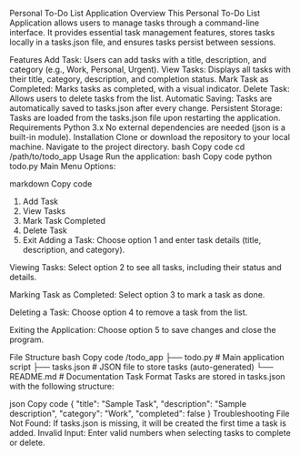 Personal To-Do List Application
Overview
This Personal To-Do List Application allows users to manage tasks through a command-line interface. It provides essential task management features, stores tasks locally in a tasks.json file, and ensures tasks persist between sessions.

Features
Add Task: Users can add tasks with a title, description, and category (e.g., Work, Personal, Urgent).
View Tasks: Displays all tasks with their title, category, description, and completion status.
Mark Task as Completed: Marks tasks as completed, with a visual indicator.
Delete Task: Allows users to delete tasks from the list.
Automatic Saving: Tasks are automatically saved to tasks.json after every change.
Persistent Storage: Tasks are loaded from the tasks.json file upon restarting the application.
Requirements
Python 3.x
No external dependencies are needed (json is a built-in module).
Installation
Clone or download the repository to your local machine.
Navigate to the project directory.
bash
Copy code
cd /path/to/todo_app
Usage
Run the application:
bash
Copy code
python todo.py
Main Menu Options:

markdown
Copy code
1. Add Task
2. View Tasks
3. Mark Task Completed
4. Delete Task
5. Exit
Adding a Task: Choose option 1 and enter task details (title, description, and category).

Viewing Tasks: Select option 2 to see all tasks, including their status and details.

Marking Task as Completed: Select option 3 to mark a task as done.

Deleting a Task: Choose option 4 to remove a task from the list.

Exiting the Application: Choose option 5 to save changes and close the program.

File Structure
bash
Copy code
/todo_app
 ├── todo.py       # Main application script
 ├── tasks.json    # JSON file to store tasks (auto-generated)
 └── README.md     # Documentation
Task Format
Tasks are stored in tasks.json with the following structure:

json
Copy code
{
    "title": "Sample Task",
    "description": "Sample description",
    "category": "Work",
    "completed": false
}
Troubleshooting
File Not Found: If tasks.json is missing, it will be created the first time a task is added.
Invalid Input: Enter valid numbers when selecting tasks to complete or delete.